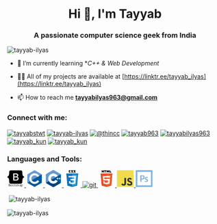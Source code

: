 <h1 align="center">Hi 👋, I'm Tayyab</h1>
<h3 align="center">A passionate computer science geek from India</h3>

<p align="left"> <img src="https://komarev.com/ghpvc/?username=tayyab-ilyas&label=Profile%20views&color=0e75b6&style=flat" alt="tayyab-ilyas" /> </p>

- 🌱 I’m currently learning **C++ & Web Development*

- 👨‍💻 All of my projects are available at [https://linktr.ee/tayyab_ilyas](https://linktr.ee/tayyab_ilyas)

- 📫 How to reach me **tayyabilyas963@gmail.com**

<h3 align="left">Connect with me:</h3>
<p align="left">
<a href="https://twitter.com/tayyabstwt" target="blank"><img align="center" src="https://raw.githubusercontent.com/rahuldkjain/github-profile-readme-generator/master/src/images/icons/Social/twitter.svg" alt="tayyabstwt" height="30" width="40" /></a>
<a href="https://linkedin.com/in/tayyab-ilyas" target="blank"><img align="center" src="https://raw.githubusercontent.com/rahuldkjain/github-profile-readme-generator/master/src/images/icons/Social/linked-in-alt.svg" alt="tayyab-ilyas" height="30" width="40" /></a>
<a href="https://medium.com/@thincc" target="blank"><img align="center" src="https://raw.githubusercontent.com/rahuldkjain/github-profile-readme-generator/master/src/images/icons/Social/medium.svg" alt="@thincc" height="30" width="40" /></a>
<a href="https://www.codechef.com/users/tayyab963" target="blank"><img align="center" src="https://cdn.jsdelivr.net/npm/simple-icons@3.1.0/icons/codechef.svg" alt="tayyab963" height="30" width="40" /></a>
<a href="https://www.hackerrank.com/tayyabilyas963" target="blank"><img align="center" src="https://raw.githubusercontent.com/rahuldkjain/github-profile-readme-generator/master/src/images/icons/Social/hackerrank.svg" alt="tayyabilyas963" height="30" width="40" /></a>
<a href="https://www.leetcode.com/tayyab_kun" target="blank"><img align="center" src="https://raw.githubusercontent.com/rahuldkjain/github-profile-readme-generator/master/src/images/icons/Social/leet-code.svg" alt="tayyab_kun" height="30" width="40" /></a>
<a href="https://auth.geeksforgeeks.org/user/tayyab_kun" target="blank"><img align="center" src="https://raw.githubusercontent.com/rahuldkjain/github-profile-readme-generator/master/src/images/icons/Social/geeks-for-geeks.svg" alt="tayyab_kun" height="30" width="40" /></a>
</p>

<h3 align="left">Languages and Tools:</h3>
<p align="left"> <a href="https://getbootstrap.com" target="_blank" rel="noreferrer"> <img src="https://raw.githubusercontent.com/devicons/devicon/master/icons/bootstrap/bootstrap-plain-wordmark.svg" alt="bootstrap" width="40" height="40"/> </a> <a href="https://www.cprogramming.com/" target="_blank" rel="noreferrer"> <img src="https://raw.githubusercontent.com/devicons/devicon/master/icons/c/c-original.svg" alt="c" width="40" height="40"/> </a> <a href="https://www.w3schools.com/cpp/" target="_blank" rel="noreferrer"> <img src="https://raw.githubusercontent.com/devicons/devicon/master/icons/cplusplus/cplusplus-original.svg" alt="cplusplus" width="40" height="40"/> </a> <a href="https://www.w3schools.com/css/" target="_blank" rel="noreferrer"> <img src="https://raw.githubusercontent.com/devicons/devicon/master/icons/css3/css3-original-wordmark.svg" alt="css3" width="40" height="40"/> </a> <a href="https://git-scm.com/" target="_blank" rel="noreferrer"> <img src="https://www.vectorlogo.zone/logos/git-scm/git-scm-icon.svg" alt="git" width="40" height="40"/> </a> <a href="https://www.w3.org/html/" target="_blank" rel="noreferrer"> <img src="https://raw.githubusercontent.com/devicons/devicon/master/icons/html5/html5-original-wordmark.svg" alt="html5" width="40" height="40"/> </a> <a href="https://developer.mozilla.org/en-US/docs/Web/JavaScript" target="_blank" rel="noreferrer"> <img src="https://raw.githubusercontent.com/devicons/devicon/master/icons/javascript/javascript-original.svg" alt="javascript" width="40" height="40"/> </a> <a href="https://www.photoshop.com/en" target="_blank" rel="noreferrer"> <img src="https://raw.githubusercontent.com/devicons/devicon/master/icons/photoshop/photoshop-line.svg" alt="photoshop" width="40" height="40"/> </a> </p>

<p>&nbsp;<img align="center" src="https://github-readme-stats.vercel.app/api?username=tayyab-ilyas&show_icons=true&locale=en" alt="tayyab-ilyas" /></p>

<p><img align="center" src="https://github-readme-streak-stats.herokuapp.com/?user=tayyab-ilyas&" alt="tayyab-ilyas" /></p>
